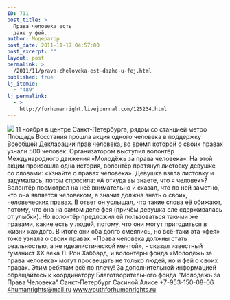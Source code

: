 ```yaml
---
ID: 711
post_title: >
  Права человека есть
  даже у фей.
author: Модератор
post_date: 2011-11-17 04:57:00
post_excerpt: ""
layout: post
permalink: >
  /2011/11/prava-cheloveka-est-dazhe-u-fej.html
published: true
lj_itemid:
  - "489"
lj_permalink:
  - >
    http://forhumanright.livejournal.com/125234.html
---
```

<img src="http://cs5338.vk.com/u132145096/132409092/x_5b26039f.jpg" /> 11 ноября в центре Санкт-Петербурга, рядом со станцией метро Площадь Восстания прошла акция одного человека в поддержку Всеобщей Декларации прав человека, во время которой о своих правах узнали 500 человек. Организатором выступил волонтёр Международного движения «Молодёжь за права человека».
На этой акции произошла одна история, волонтёр протянул листовку девушке со словами: «Узнайте о правах человека». Девушка взяла листовку и задумалась, потом спросила: «А откуда вы знаете, что я человек»? Волонтёр посмотрел на неё внимательно и сказал, что по ней заметно, что она является человеком, а значит должна знать о своих, человеческих правах. В ответ он услышал, что такие слова её обижают, потому, что она на самом деле фея (причём девушка еле сдерживалась от улыбки). Но волонтёр предложил ей пользоваться такими же правами, какие есть у людей, потому, что они могут пригодиться в жизни каждого. В итоге они оба долго смеялись, но всё-таки эта «фея» тоже узнала о своих правах.
«Права человека должны стать реальностью, а не идеалистической мечтой», - сказал известный гуманист ХХ века Л. Рон Хаббард, и волонтёры фонда «Молодёжь за права человека» могут просвещать не только людей, но и фей о своих правах. Этим ребятам всё по плечу!
За дополнительной информацией обращайтесь к координатору
Благотворительного фонда
"Молодежь за Права Человека" Санкт-Петербург 
Сасиной Алисе 
+7-953-150-08-06 
4humanrights@mail.ru
www.youthforhumanrights.ru